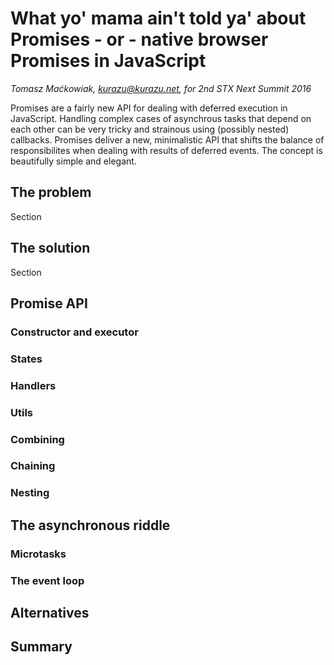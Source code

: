 # What yo' mama ain't told ya' about Promises - or - native browser Promises in JavaScript

*Tomasz Maćkowiak, kurazu@kurazu.net, for 2nd STX Next Summit 2016*

Promises are a fairly new API for dealing with deferred execution in JavaScript.
Handling complex cases of asynchrous tasks that depend on each other can be very tricky and strainous using (possibly nested) callbacks.
Promises deliver a new, minimalistic API that shifts the balance of responsibilites when dealing with results of deferred events.
The concept is beautifully simple and elegant.

## The problem

Section

## The solution

Section

## Promise API

### Constructor and executor

### States

### Handlers

### Utils

### Combining

### Chaining

### Nesting

## The asynchronous riddle

### Microtasks

### The event loop

## Alternatives

## Summary

